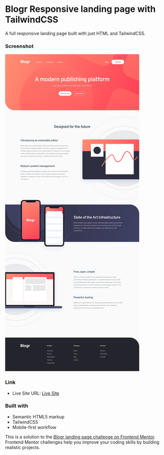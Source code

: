 # Blogr Responsive landing page with TailwindCSS

A full responsive landing page built with just HTML and TailwindCSS.

### Screenshot

![](./images/desktop-design.jpg)


### Link

- Live Site URL: [Live Site](https://mikhailwahib.github.io/Blogr-Landing-Page/)


### Built with

- Semantic HTML5 markup
- TailwindCSS
- Mobile-first workflow


This is a solution to the [Blogr landing page challenge on Frontend Mentor](https://www.frontendmentor.io/challenges/blogr-landing-page-EX2RLAApP). Frontend Mentor challenges help you improve your coding skills by building realistic projects.
